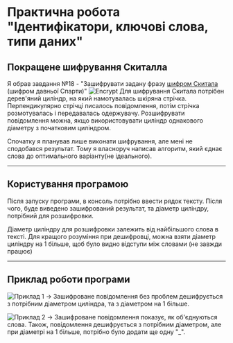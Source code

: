 # Практична робота "Ідентифікатори, ключові слова, типи даних"
## Покращене шифрування Скиталла
Я обрав завдання №18 - "Зашифрувати задану фразу [шифром Скитала](https://uk.wikipedia.org/wiki/%D0%A1%D0%BA%D0%B8%D1%82%D0%B0%D0%BB%D0%B0) (шифром давньої Спарти)"
![Encrypt](https://user-images.githubusercontent.com/58342160/81130103-3570e180-8f4f-11ea-9883-181c5cb4b9ff.png)
Для шифрування Скитала потрібен дерев'яний циліндр, на який намотувалась шкіряна стрічка. Перпендикулярно стрічці писалось повідомлення, потім стрічка розмотувалась і передавалась одержувачу.
Розшифрувати повідомлення можна, якщо використовувати циліндр однакового діаметру з початковим циліндром.

Спочатку я планував лише виконати шифрування, але мені не сподобався результат.
Тому я власноруч написав алгоритм, який єднає слова до оптимального варіанту(не ідеального).

----

## Користування програмою
Після запуску програми, в консоль потрібно ввести рядок тексту.
Після чого, буде виведено зашифрований результат, та діаметр циліндру, потрібний для розшифровки.

Діаметр циліндру для розшифровки залежить від найбільшого слова в тексті.
Для кращого розуміння при дешифровці, можна взяти діаметр циліндру на 1 більше, щоб було видно відступи між словами (не завжди працює)

----

## Приклад роботи програми
![Приклад 1](https://user-images.githubusercontent.com/58342160/81131356-91d60000-8f53-11ea-851e-a06a453854d4.png) ->
Зашифроване повідомлення без проблем дешифрується з потрібним діаметром циліндра, та з діаметром на 1 більше.

![Приклад 2](https://user-images.githubusercontent.com/58342160/81131148-d9a85780-8f52-11ea-9938-c220836e7d95.png) ->
Зашифроване повідомлення показує, як об'єднуються слова. 
Також, повідомлення дешифрується з потрібним діаметром, але при діаметрі на 1 більше, потрібно було додати ще одну "_".
